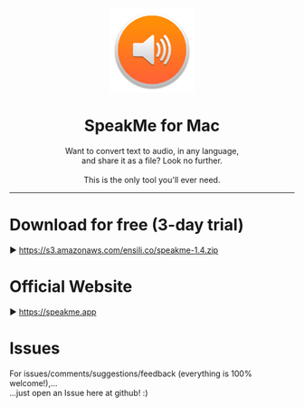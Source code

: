 <p align=center>
  <img height="150px" src="https://github.com/enSili-co/speakme/raw/main/images/logo.png"/>
</p>
<h1 align=center>SpeakMe for Mac</h1>
<p align=center>
  Want to convert text to audio, in any language,<br>and share it as a file? Look no further.<br><br>This is the only tool you'll ever need.
</p>


---

# Download for free (3-day trial)

▶︎ https://s3.amazonaws.com/ensili.co/speakme-1.4.zip

# Official Website

▶︎ https://speakme.app

# Issues

For issues/comments/suggestions/feedback (everything is 100% welcome!),...    
...just open an Issue here at github! :)
